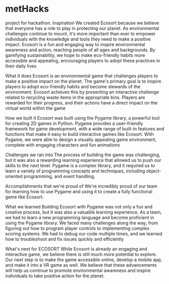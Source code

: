 # metHacks
project for hackathon.
Inspiration
We created Ecosort because we believe that everyone has a role to play in protecting our planet. As environmental challenges continue to mount, it's more important than ever to empower individuals with the knowledge and tools they need to make a positive impact. Ecosort is a fun and engaging way to inspire environmental awareness and action, reaching people of all ages and backgrounds. By gamifying sustainability, we hope to make eco-friendly habits more accessible and appealing, encouraging players to adopt these practices in their daily lives

What it does
Ecosort is an environmental game that challenges players to make a positive impact on the planet. The game's primary goal is to inspire players to adopt eco-friendly habits and become stewards of the environment. Ecosort achieves this by presenting an interactive challenge related to recycling waste items in the appropriate bins. Players are rewarded for their progress, and their actions have a direct impact on the virtual world within the game

How we built it
Ecosort was built using the Pygame library, a powerful tool for creating 2D games in Python. Pygame provides a user-friendly framework for game development, with a wide range of built-in features and functions that make it easy to build interactive games like Ecosort. With Pygame, we were able to design a visually appealing game environment, complete with engaging characters and fun animations

Challenges we ran into
The process of building the game was challenging, but it was also a rewarding learning experience that allowed us to push our skills to the next level. Pygame is a complex library, and it required us to learn a variety of programming concepts and techniques, including object-oriented programming, and event handling.

Accomplishments that we're proud of
We're incredibly proud of our team for learning how to use Pygame and using it to create a fully functional game like Ecosort.

What we learned
Building Ecosort with Pygame was not only a fun and creative process, but it was also a valuable learning experience. As a team, we had to learn a new programming language and become proficient in using the Pygame library. We faced many challenges along the way, from figuring out how to program player controls to implementing complex scoring systems. We had to debug our code multiple times, and we learned how to troubleshoot and fix issues quickly and efficiently

What's next for ECOSORT
While Ecosort is already an engaging and interactive game, we believe there is still much more potential to explore. Our next step is to make the game accessible online, develop a mobile app, and make it into a VR game as well. We believe that these advancements will help us continue to promote environmental awareness and inspire individuals to take positive action for the planet.
